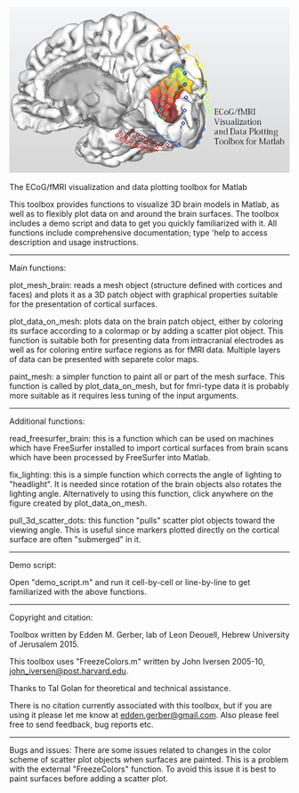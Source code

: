 ![cover image](cover_image.png)

The ECoG/fMRI visualization and data plotting toolbox for Matlab

This toolbox provides functions to visualize 3D brain models in Matlab, as well as to flexibly plot data on and around the brain surfaces. The toolbox includes a 
demo script and data to get you quickly familiarized with it. All functions include comprehensive documentation; type 'help <function name> to access description and usage instructions. 

*** 

Main functions: 

plot_mesh_brain: reads a mesh object (structure defined with cortices and faces) and plots it as a 3D patch object with graphical properties suitable for the presentation of cortical surfaces. 

plot_data_on_mesh: plots data on the brain patch object, either by coloring its surface according to a colormap or by adding a scatter plot object. This function is suitable both for presenting data from intracranial electrodes as well as for coloring entire surface regions as for fMRI data. Multiple layers of data can be presented with separete color maps. 

paint_mesh: a simpler function to paint all or part of the mesh surface. This function is called by plot_data_on_mesh, but for fmri-type data it is probably more suitable as it requires less tuning of the input arguments. 


***

Additional functions: 

read_freesurfer_brain: this is a function which can be used on machines which have FreeSurfer installed to import cortical surfaces from brain scans which have been processed by FreeSurfer into Matlab. 

fix_lighting: this is a simple function which corrects the angle of lighting to "headlight". It is needed since rotation of the brain objects also rotates the lighting angle. Alternatively to using this function, click anywhere on the figure created by plot_data_on_mesh. 

pull_3d_scatter_dots: this function "pulls" scatter plot objects toward the viewing angle. This is useful since markers plotted directly on the cortical surface are often "submerged" in it. 


***

Demo script: 

Open "demo_script.m" and run it cell-by-cell or line-by-line to get familiarized with the above functions.


***

Copyright and citation:

Toolbox written by Edden M. Gerber, lab of Leon Deouell, Hebrew University of Jerusalem 2015. 

This toolbox uses "FreezeColors.m" written by John Iversen 2005-10, john_iversen@post.harvard.edu. 

Thanks to Tal Golan for theoretical and technical assistance. 


There is no citation currently associated with this toolbox, but if you are using it please let me know at edden.gerber@gmail.com. Also please feel free to send feedback, bug reports etc. 


*** 

Bugs and issues:
There are some issues related to changes in the color scheme of scatter plot objects when surfaces are painted. This is a problem with the external "FreezeColors" function. To avoid this issue it is best to paint surfaces before adding a scatter plot. 
